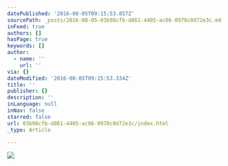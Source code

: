 ```yaml
---
datePublished: '2016-08-05T09:15:53.857Z'
sourcePath: _posts/2016-08-05-03b98cfb-d861-4405-ac06-0978c0d72e3c.md
inFeed: true
authors: []
hasPage: true
keywords: []
author:
  - name: ''
    url: ''
via: {}
dateModified: '2016-08-05T09:15:53.334Z'
title: ''
publisher: {}
description: ''
inLanguage: null
inNav: false
starred: false
url: 03b98cfb-d861-4405-ac06-0978c0d72e3c/index.html
_type: Article

---
```

![](https://the-grid-user-content.s3-us-west-2.amazonaws.com/5209885d-832f-4b9b-a7af-c105246f7889.jpg)